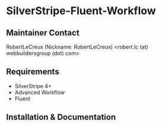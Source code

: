 # SilverStripe-Fluent-Workflow

## Maintainer Contact

RobertLeCreux (Nickname: RobertLeCreux) <robert.lc (at) webbuildersgroup (dot) com>

## Requirements

 * SilverStripe 4+
 * Advanced Workflow
 * Fluent


## Installation & Documentation
